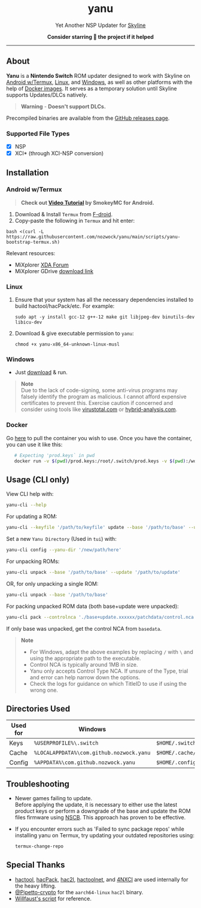 <div align="center">

# yanu
Yet Another NSP Updater for [Skyline](https://github.com/skyline-emu/skyline)

**Consider starring 🌟 the project if it helped**

</div align="center">

---

## About

**Yanu** is a **Nintendo Switch** ROM updater designed to work with Skyline on [Android w/Termux](https://github.com/nozwock/yanu#android-wtermux), [Linux](https://github.com/nozwock/yanu#linux), and [Windows](https://github.com/nozwock/yanu#windows), as well as other platforms with the help of [Docker images](https://github.com/nozwock/yanu#docker). It serves as a temporary solution until Skyline supports Updates/DLCs natively.

> **Warning** - **Doesn't support DLCs.**

Precompiled binaries are available from the [GitHub releases page](https://github.com/nozwock/yanu/releases).

### Supported File Types
- [x] NSP 
- [x] XCI* (through XCI-NSP conversion)

## Installation

### Android w/Termux

> **Check out [Video Tutorial](https://teddit.net/r/EmulationOnAndroid/comments/11ui6v8) by SmokeyMC for Android.**

1. Download & Install `Termux` from [F-droid](https://f-droid.org/en/packages/com.termux/).
2. Copy-paste the following in `Termux` and hit enter:
  ```console
  bash <(curl -L https://raw.githubusercontent.com/nozwock/yanu/main/scripts/yanu-bootstrap-termux.sh)
  ```

Relevant resources:
- MiXplorer [XDA Forum](https://forum.xda-developers.com/t/app-2-2-mixplorer-v6-x-released-fully-featured-file-manager.1523691/)
- MiXplorer GDrive [download link](https://drive.google.com/drive/folders/1BfeK39boriHy-9q76eXLLqbCwfV17-Gv)


### Linux

1. Ensure that your system has all the necessary dependencies installed to build hactool/hacPack/etc. For example:
   ```console
   sudo apt -y install gcc-12 g++-12 make git libjpeg-dev binutils-dev libicu-dev
   ```
2. Download & give executable permission to `yanu`:
   ```console
   chmod +x yanu-x86_64-unknown-linux-musl
   ```

### Windows

- Just [download](https://github.com/nozwock/yanu/releases) & run.

> **Note**\
> Due to the lack of code-signing, some anti-virus programs may falsely identify the program as malicious. I cannot afford expensive certificates to prevent this. Exercise caution if concerned and consider using tools like [virustotal.com](https://www.virustotal.com) or [hybrid-analysis.com](https://www.hybrid-analysis.com).

### Docker
Go [here](https://github.com/nozwock/yanu/pkgs/container/yanu) to pull the container you wish to use.
Once you have the container, you can use it like this:
   ```sh
      # Expecting 'prod.keys` in pwd
      docker run -v $(pwd)/prod.keys:/root/.switch/prod.keys -v $(pwd):/work ghcr.io/nozwock/yanu update --base '/path/to/base' --update '/path/to/update' 
   ```

## Usage (CLI only)
View CLI help with:
```sh
yanu-cli --help
```

For updating a ROM:
```sh
yanu-cli --keyfile '/path/to/keyfile' update --base '/path/to/base' --update '/path/to/update'
```

Set a new `Yanu Directory` (Used in `tui`) with:
```sh
yanu-cli config --yanu-dir '/new/path/here'
```

For unpacking ROMs:
```sh
yanu-cli unpack --base '/path/to/base' --update '/path/to/update'
```

OR, for only unpacking a single ROM:
```sh
yanu-cli unpack --base '/path/to/base'
```

For packing unpacked ROM data (both base+update were unpacked):
```sh
yanu-cli pack --controlnca './base+update.xxxxxx/patchdata/control.nca' --titleid 'xxxxxxxxxxxxxxxx' --romfsdir './base+update.xxxxxx/romfs' --exefsdir './base+update.xxxxxx/exefs'
```
If only base was unpacked, get the control NCA from `basedata`.

> **Note**
> - For Windows, adapt the above examples by replacing `/` with `\` and using the appropriate path to the executable.
> - Control NCA is typically around 1MB in size.
> - Yanu only accepts Control Type NCA. If unsure of the Type, trial and error can help narrow down the options.
> - Check the logs for guidance on which TitleID to use if using the wrong one.

## Directories Used

| Used for | Windows | Linux |
| --- | --- | --- |
| Keys | `%USERPROFILE%\.switch` | `$HOME/.switch` |
| Cache | `%LOCALAPPDATA%\com.github.nozwock.yanu` | `$HOME/.cache/com.github.nozwock.yanu` |
| Config | `%APPDATA%\com.github.nozwock.yanu` | `$HOME/.config/com.github.nozwock.yanu` |

## Troubleshooting

- Newer games failing to update.\
   Before applying the update, it is necessary to either use the latest product keys or perform a downgrade of the base and update the ROM files firmware using [NSCB](https://github.com/julesontheroad/NSC_BUILDER). This approach has proven to be effective.

- If you encounter errors such as 'Failed to sync package repos' while installing yanu on Termux, try updating your outdated repositories using:
   ```sh
   termux-change-repo
   ```

## Special Thanks

- [hactool](https://github.com/SciresM/hactool), [hacPack](https://github.com/The-4n/hacPack), [hac2l](https://github.com/Atmosphere-NX/hac2l), [hactoolnet](https://github.com/Thealexbarney/LibHac), and [4NXCI](https://github.com/The-4n/4NXCI) are used internally for the heavy lifting.
- [@Pipetto-crypto](https://github.com/Pipetto-crypto) for the `aarch64-linux` `hac2l` binary.
- [Willfaust's script](https://gist.github.com/willfaust/fb90dec409b8918290012031f09a78ef) for reference.
